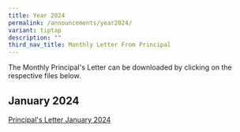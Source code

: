 ```yaml
---
title: Year 2024
permalink: /announcements/year2024/
variant: tiptap
description: ""
third_nav_title: Monthly Letter From Principal
---
```

<p>The Monthly Principal's Letter can be downloaded by clicking on the respective files below.</p><h2>January 2024</h2><p><a href="/files/Principals_Letter_Jan_2024_final.pdf" rel="noopener noreferrer nofollow" target="_blank">Principal's Letter January 2024</a></p><p></p>